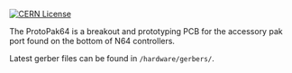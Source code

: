[![CERN License](https://img.shields.io/badge/license-CERN%20OHL--W--V2-blue)](license/cern_ohl_w_v2.txt)

The ProtoPak64 is a breakout and prototyping PCB for the accessory pak port found on the bottom of N64 controllers.

Latest gerber files can be found in `/hardware/gerbers/`. 